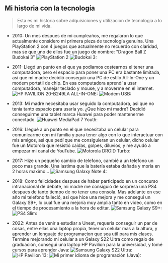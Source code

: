 ## **Mi historia con la tecnología**

> Esta es mi historia sobre adquisiciones y utilizacion de tecnologia a lo largo de mi vida.

- 2010: Un mes despues de mi cumpleaños, me regalaron lo que actualmente considero mi primera pieza de tecnología genuina. Una PlayStation 2 con 4 juegos que actualmente no recuerdo con claridad, mas se que uno de ellos fue un juego de nombre: "Dragon Ball Z Budokai 3"
![PlayStation 2](https://www.google.com/search?sca_esv=571755461&rlz=1C1CHBF_es__1012__1012&sxsrf=AM9HkKn-pvoOA12jUd9brISgJHGUFQqA3Q:1696790558920&q=playstation%202&tbm=isch&source=lnms&sa=X&sqi=2&ved=2ahUKEwjU45a0jeeBAxVJQ6QEHR0HBtkQ0pQJegQICxAB&biw=1366&bih=611&dpr=1#imgrc=zkUdch-lOeH0cM)
![Budokai 3:](https://www.google.com/search?q=Budokai%203&tbm=isch&ved=2ahUKEwjZzbnCjeeBAxWhmicCHYBTCVEQ2-cCegQIABAA&oq=Budokai%203&gs_lcp=CgNpbWcQAzIFCAAQgAQyBQgAEIAEMgUIABCABDIFCAAQgAQyBQgAEIAEMgQIABAeMgQIABAeMgQIABAeMgYIABAFEB4yBggAEAUQHjoECCMQJzoHCAAQigUQQzoLCAAQgAQQsQMQgwE6CAgAEIAEELEDOggIABCxAxCDAToKCAAQigUQsQMQQzoNCAAQigUQsQMQgwEQQ1C9DVj_GmDgHGgAcAB4AIABVogBrQaSAQIxMJgBAKABAaoBC2d3cy13aXotaW1nwAEB&sclient=img&ei=PPgiZdm_M6G1nsEPgKeliAU&bih=611&biw=1366&rlz=1C1CHBF_es__1012__1012#imgrc=SolCxZjDSH7Z8M&imgdii=z7Im5LjyuoDqJM)


- 2011: Llegó un punto en el que ya podiamos costearnos el tener una computadora, pero el espacio para poner una PC era bastante limitada, asi que mi madre decidió conseguir una PC de estilo All-In-One y un modem portatil de chip. En esa computadora aprendí a usar computadora, manejar teclado y mouse, y a moverme en el internet.
![HP PAVILION 20-B249LA ALL-IN-ONE:](https://www.google.com/search?q=All-in-one%20hp%202013&tbm=isch&ved=2ahUKEwjI_t2ujueBAxWfUKQEHSZoDlsQ2-cCegQIABAA&oq=All-in-one%20hp%202013&gs_lcp=CgNpbWcQAzIGCAAQCBAeOgQIABAeUO0FWNoHYJgJaABwAHgAgAFNiAHcAZIBATOYAQCgAQGqAQtnd3Mtd2l6LWltZ8ABAQ&sclient=img&ei=H_kiZYjzOJ-hkdUPptC52AU&bih=611&biw=1366&rlz=1C1CHBF_es__1012__1012#imgrc=L9Ds-IRNs831qM)
![Modem USB:](https://www.google.com/search?q=modem%20usb%20claro&tbm=isch&ved=2ahUKEwii4_LekOeBAxXDnCcCHU6DB_MQ2-cCegQIABAA&oq=modem%20usb%20claro&gs_lcp=CgNpbWcQAzIHCAAQigUQQzIFCAAQgAQyBQgAEIAEMgYIABAFEB4yBwgAEBgQgAQyBwgAEBgQgAQyBwgAEBgQgAQyBwgAEBgQgAQyBwgAEBgQgAQ6BAgAEB46BggAEAgQHlCOBVjwDmCREWgAcAB4AIAB3QGIAa4FkgEFNi4wLjGYAQCgAQGqAQtnd3Mtd2l6LWltZ8ABAQ&sclient=img&ei=nfsiZeKgMcO5nsEPzoaemA8&bih=611&biw=1366&rlz=1C1CHBF_es__1012__1012#imgrc=RoYc4Dgdy6Go2M)

- 2013: Mi madre necesitaba usar seguido la computadora, asi que no tenia tanto espacio para usarla yo. ¿Que hizo mi madre? Decidió conseguirme una tablet marca Huawei para poder mantenerme conectado.
![Huawei MediaPad 7 Youth:](https://www.google.com/search?q=Huawei%20MediaPad%202013&tbm=isch&ved=2ahUKEwif6YDhkOeBAxXtnCcCHZu5DQ8Q2-cCegQIABAA&oq=Huawei%20MediaPad%202013&gs_lcp=CgNpbWcQAzoHCAAQigUQQzoFCAAQgAQ6BggAEAcQHjoHCAAQGBCABDoECCMQJzoICAAQsQMQgwE6CAgAEIAEELEDOgoIABCKBRCxAxBDOgQIABAeOgYIABAIEB46CQgAEBgQgAQQCjoHCAAQExCABFDoFVjLP2D1QWgAcAB4AIABb4gB3g2SAQQxOS4ymAEAoAEBqgELZ3dzLXdpei1pbWfAAQE&sclient=img&ei=ovsiZZ-QDu25nsEPm_O2eA&bih=611&biw=1366&rlz=1C1CHBF_es__1012__1012#imgrc=yP7SUezhaDmfdM)

- 2016: Llegué a un punto en el que necesitaba un celular para comunicarme con mi familia y para tener algo con lo que interactuar con mis amigos, asi que pedí que me consiguieran un celular, dicho celular fue un Motorola que resistió caidas, golpes, diluvios, y me ayudó a empezar mi canal de YouTube.
![Motorola DROID Turbo:](https://www.google.com/search?sca_esv=571760004&rlz=1C1CHBF_es__1012__1012&sxsrf=AM9HkKmlaSTEPFKA5nRhnP7R1PRN2zXZ9g:1696793576211&q=motorola%20droid%20turbo&tbm=isch&source=lnms&sa=X&ved=2ahUKEwiD2ffSmOeBAxWTUKQEHchPBcAQ0pQJegQIChAB&biw=1366&bih=611&dpr=1#imgrc=O9YogMKsrch9MM)
- 2017: Hize un pequeño cambio de telefono, cambié a un telefono un poco mas grande. Una lastima que la batería estaba dañada y moría en 2 horas maximo...
![Samsung Galaxy Note 4:](https://www.google.com/search?sca_esv=571760004&rlz=1C1CHBF_es__1012__1012&sxsrf=AM9HkKnoJTOI3qR7u3oqYYYmFcrus6BiuQ:1696795064297&q=galaxy%20note%204&tbm=isch&source=lnms&sa=X&sqi=2&ved=2ahUKEwjTk8GYnueBAxUmS_EDHbvFATQQ0pQJegQIDBAB&biw=1366&bih=611&dpr=1#imgrc=fNnaiB9Wge056M)

 - 2018: Como felicidades despues de haber participado en un concurso intranacional de debate, mi madre me consiguió de sorpresa una PS4 despues de tanto tiempo de no tener una consola. Mas adelante en ese año mi telefono falleció, asi que hice una mejora y me conseguí un Galaxy S9+, lo cual fue una mejoría muy amplia tanto en video, como en el tiempo de procesamiento a la hora de editar.
 ![Samsung Galaxy S9+:](https://www.google.com/search?q=galaxy%20s9%2b&tbm=isch&ved=2ahUKEwiyvOW5nueBAxV0mScCHRi1C1sQ2-cCegQIABAA&oq=galaxy%20s9%2b&gs_lcp=CgNpbWcQAzIFCAAQgAQyBQgAEIAEMgUIABCABDIFCAAQgAQyBQgAEIAEMgUIABCABDIHCAAQgAQQCjIFCAAQgAQ6BwgAEIoFEEM6BggAEAcQHjoECCMQJzoICAAQgAQQsQM6BAgAEANQ_gNYhSlg-SxoAHAAeACAAecBiAG3CJIBBTYuMy4xmAEAoAEBqgELZ3dzLXdpei1pbWfAAQE&sclient=img&ei=_gkjZbLFBfSynsEPmOqu2AU&bih=611&biw=1366&rlz=1C1CHBF_es__1012__1012#imgrc=c5SnoZ2P9Vi94M)
 ![PS4 Slim:](https://www.google.com/search?q=PS4%20slim&tbm=isch&ved=2ahUKEwjJvcL7oOeBAxVImScCHQ4FB_EQ2-cCegQIABAA&oq=PS4%20slim&gs_lcp=CgNpbWcQAzIKCAAQigUQsQMQQzIFCAAQgAQyBQgAEIAEMgUIABCABDIFCAAQgAQyBQgAEIAEMgUIABCABDIFCAAQgAQyBQgAEIAEMgUIABCABDoECCMQJzoHCAAQigUQQzoHCAAQgAQQCjoICAAQsQMQgwE6CAgAEIAEELEDOgQIABAeOgYIABAIEB5Qlg1YviVgvSdoAXAAeACAAXGIAb4HkgEDOC4ymAEAoAEBqgELZ3dzLXdpei1pbWfAAQE&sclient=img&ei=oAwjZcntMMiynsEPjoqciA8&bih=611&biw=1366&rlz=1C1CHBF_es__1012__1012#imgrc=VLgtHd8SLgeJsM)
 - 2022: Antes de venir a estudiar a Uneat, requería conseguir un par de cosas, entre ellas una laptop propia, tener un celular mas a la altura, y aprender un lenguaje de programacion que sea util para mis clases. Termine mejorando mi celular a un Galaxy S22 Ultra como regalo de graduación, consegui una laptop HP Pavilion para la universidad, y tomé cursos para aprender Java:
 ![Samsung Galaxy S22 Ultra:](https://www.google.com/search?sca_esv=571764422&rlz=1C1CHBF_es__1012__1012&sxsrf=AM9HkKnCrRMoq69GyubPztXwvwfvjbxh6w:1696796266987&q=galaxy%20s22%20ultra&tbm=isch&source=lnms&sa=X&ved=2ahUKEwjFuP_VoueBAxVLT6QEHQGNDcIQ0pQJegQIChAB&biw=1366&bih=611&dpr=1#imgrc=ugLERDW0LR1n7M)
![HP Pavilion 13:](https://www.google.com/search?sca_esv=571764422&rlz=1C1CHBF_es__1012__1012&sxsrf=AM9HkKkUJR_m5Mdzl294SNc_qf60A3uDwQ:1696796335886&q=HP%20Pavilion%202022&tbm=isch&source=lnms&sa=X&ved=2ahUKEwjU6-z2oueBAxXhTKQEHQnhCvIQ0pQJegQIDRAB&biw=1366&bih=611&dpr=1#imgrc=EYGXAZ5b0vnLIM)
![Mi primer idioma de programación (Java):](https://www.google.com/search?sca_esv=571764422&rlz=1C1CHBF_es__1012__1012&sxsrf=AM9HkKnJqaTGBp4bjI0DXffvYt-I1AJgww:1696796729746&q=java&tbm=isch&source=lnms&sa=X&ved=2ahUKEwjui9SypOeBAxVVdqQEHc9lBtQQ0pQJegQIDRAB&biw=1366&bih=611&dpr=1#imgrc=qt1xQyXSEQHuTM)